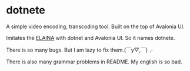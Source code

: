 # dotnete
A simple video encoding, transcoding tool. Built on the top of Avalonia UI.

Imitates the [ELAINA](https://github.com/yukinsnow/ELAINA) with dotnet and Avalonia UI. So it names dotnete.

There is so many bugs. But I am lazy to fix them.(￣y▽,￣)╭ 

There is also many grammar problems in README. My english is so bad.